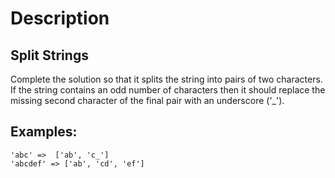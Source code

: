 # Description 

## Split Strings

Complete the solution so that it splits the string into pairs of two characters. If the string contains an odd number of characters then it should replace the missing second character of the final pair with an underscore ('_').

## Examples:
```
'abc' =>  ['ab', 'c_']
'abcdef' => ['ab', 'cd', 'ef']
```

